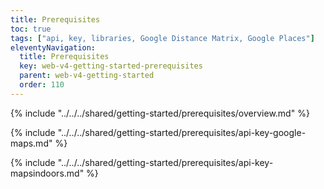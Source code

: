 ```yaml
---
title: Prerequisites
toc: true
tags: ["api, key, libraries, Google Distance Matrix, Google Places"]
eleventyNavigation:
  title: Prerequisites
  key: web-v4-getting-started-prerequisites
  parent: web-v4-getting-started
  order: 110
---
```


<!-- Overview -->
{% include "../../../shared/getting-started/prerequisites/overview.md" %}

<!-- Google Maps API key -->
{% include "../../../shared/getting-started/prerequisites/api-key-google-maps.md" %}

<!-- MapsIndoors API key -->
{% include "../../../shared/getting-started/prerequisites/api-key-mapsindoors.md" %}